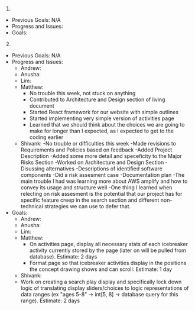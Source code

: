 1.
- Previous Goals: N/A
- Progress and Issues:
- Goals:
2.
- Previous Goals: N/A
- Progress and Issues:
  - Andrew:
  - Anusha:
  - Lim:
  - Matthew:
    - No trouble this week, not stuck on anything
    - Contributed to Architecture and Design section of living document
    - Started React framework for our website with simple outlines
    - Started implementing very simple version of activities page
    - Learned that we should think about the choices we are going to make for longer than I expected, as I expected to get to the coding earlier
  - Shivank:
    -No trouble or difficulties this week
    -Made revisions to Requirements and Policies based on feedback
      -Added Project Description
      -Added some more detail and speceficity to the Major Risks Section
    -Worked on Architecture and Design Section
      -Disussing alternatives
      -Descriptions of identified software components
      -Did a risk assesment case
      -Documentation plan
    -The main trouble I had was learning more about AWS amplify and how to convey its usage and structure well
    -One thing I learned when relecting on risk assesment is the potential that our project has for specific feature creep in the search section and different non-technical strategies we can use to defer that.
- Goals:
  - Andrew:
  - Anusha:
  - Lim:
  - Matthew: 
    - On activities page, display all necessary stats of each icebreaker activity currently stored by the page (later on will be pulled from database). Estimate: 2 days
    - Format page so that icebreaker activities display in the positions the concept drawing shows and can scroll: Estimate: 1 day
  - Shivank:
  - Work on creating a search play display and specifically lock down logic of translating display sliders/choices to logic representations of data ranges (ex "ages 5-8" -> int[5, 8] -> database query for this range). Estimate: 2 days
    
